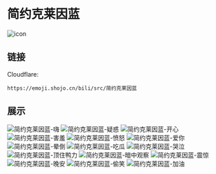 # 简约克莱因蓝
![icon](https://emoji.shojo.cn/bili/src/简约克莱因蓝/icon.png)
## 链接
Cloudflare:
```
https://emoji.shojo.cn/bili/src/简约克莱因蓝
```
## 展示
![简约克莱因蓝-嗨](https://emoji.shojo.cn/bili/src/简约克莱因蓝/简约克莱因蓝-嗨.png)
![简约克莱因蓝-疑惑](https://emoji.shojo.cn/bili/src/简约克莱因蓝/简约克莱因蓝-疑惑.png)
![简约克莱因蓝-开心](https://emoji.shojo.cn/bili/src/简约克莱因蓝/简约克莱因蓝-开心.png)
![简约克莱因蓝-害羞](https://emoji.shojo.cn/bili/src/简约克莱因蓝/简约克莱因蓝-害羞.png)
![简约克莱因蓝-愤怒](https://emoji.shojo.cn/bili/src/简约克莱因蓝/简约克莱因蓝-愤怒.png)
![简约克莱因蓝-爱你](https://emoji.shojo.cn/bili/src/简约克莱因蓝/简约克莱因蓝-爱你.png)
![简约克莱因蓝-晕倒](https://emoji.shojo.cn/bili/src/简约克莱因蓝/简约克莱因蓝-晕倒.png)
![简约克莱因蓝-吃瓜](https://emoji.shojo.cn/bili/src/简约克莱因蓝/简约克莱因蓝-吃瓜.png)
![简约克莱因蓝-哭泣](https://emoji.shojo.cn/bili/src/简约克莱因蓝/简约克莱因蓝-哭泣.png)
![简约克莱因蓝-顶住鸭力](https://emoji.shojo.cn/bili/src/简约克莱因蓝/简约克莱因蓝-顶住鸭力.png)
![简约克莱因蓝-暗中观察](https://emoji.shojo.cn/bili/src/简约克莱因蓝/简约克莱因蓝-暗中观察.png)
![简约克莱因蓝-震惊](https://emoji.shojo.cn/bili/src/简约克莱因蓝/简约克莱因蓝-震惊.png)
![简约克莱因蓝-晚安](https://emoji.shojo.cn/bili/src/简约克莱因蓝/简约克莱因蓝-晚安.png)
![简约克莱因蓝-偷笑](https://emoji.shojo.cn/bili/src/简约克莱因蓝/简约克莱因蓝-偷笑.png)
![简约克莱因蓝-加油](https://emoji.shojo.cn/bili/src/简约克莱因蓝/简约克莱因蓝-加油.png)
